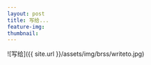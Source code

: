 ```yaml
---
layout: post
title: 写给...
feature-img:
thumbnail:
---
```

![写给]({{ site.url }}/assets/img/brss/writeto.jpg)